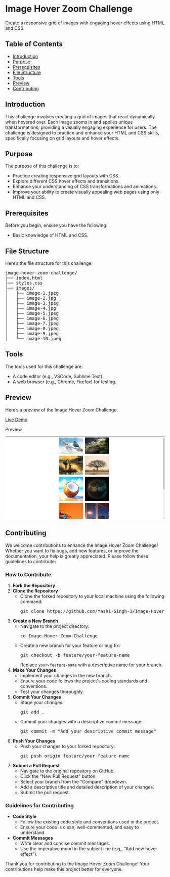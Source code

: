 <h1>Image Hover Zoom Challenge</h1>
<p>Create a responsive grid of images with engaging hover effects using HTML and CSS.</p>

<h2>Table of Contents</h2>
<ul>
    <li><a href="#introduction">Introduction</a></li>
    <li><a href="#purpose">Purpose</a></li>
    <li><a href="#prerequisites">Prerequisites</a></li>
    <li><a href="#file-structure">File Structure</a></li>
    <li><a href="#tools">Tools</a></li>
    <li><a href="#preview">Preview</a></li>
    <li><a href="#contributing">Contributing</a></li>
</ul>

<h2 id="introduction">Introduction</h2>
<p>This challenge involves creating a grid of images that react dynamically when hovered over. Each image zooms in and applies unique transformations, providing a visually engaging experience for users. The challenge is designed to practice and enhance your HTML and CSS skills, specifically focusing on grid layouts and hover effects.</p>

<h2 id="purpose">Purpose</h2>
<p>The purpose of this challenge is to:</p>
<ul>
    <li>Practice creating responsive grid layouts with CSS.</li>
    <li>Explore different CSS hover effects and transitions.</li>
    <li>Enhance your understanding of CSS transformations and animations.</li>
    <li>Improve your ability to create visually appealing web pages using only HTML and CSS.</li>
</ul>

<h2 id="prerequisites">Prerequisites</h2>
<p>Before you begin, ensure you have the following:</p>
<ul>
    <li>Basic knowledge of HTML and CSS.</li>
</ul>

<h2 id="file-structure">File Structure</h2>
<p>Here’s the file structure for this challenge:</p>
<pre>
image-hover-zoom-challenge/
├── index.html
├── styles.css
├── images/
│   ├── image-1.jpeg
│   ├── image-2.jpg
│   ├── image-3.jpeg
│   ├── image-4.jpg
│   ├── image-5.jpeg
│   ├── image-6.jpeg
│   ├── image-7.jpeg
│   ├── image-8.jpeg
│   ├── image-9.jpeg
│   └── image-10.jpeg
</pre>

<h2 id="tools">Tools</h2>
<p>The tools used for this challenge are:</p>
<ul>
    <li>A code editor (e.g., VSCode, Sublime Text).</li>
    <li>A web browser (e.g., Chrome, Firefox) for testing.</li>
</ul>

<h2 id="preview">Preview</h2>
<p>Here’s a preview of the Image Hover Zoom Challenge:</p>
<p><a href="https://codepen.io/Yashi-the-lessful/pen/zYQVpGJ" target="_blank">Live Demo</a> </p>
<p>Preview</p>

![Preview](Preview.png)

<h2 id="contributing">Contributing</h2>
<p>We welcome contributions to enhance the Image Hover Zoom Challenge! Whether you want to fix bugs, add new features, or improve the documentation, your help is greatly appreciated. Please follow these guidelines to contribute:</p>

<h3>How to Contribute</h3>
<ol>
    <li><strong>Fork the Repository</strong></li>
    <li><strong>Clone the Repository</strong>
        <ul>
            <li>Clone the forked repository to your local machine using the following command:
                <pre>git clone https://github.com/Yashi-Singh-1/Image-Hover-Zoom-Challenge.git</pre>
            </li>
        </ul>
    </li>
    <li><strong>Create a New Branch</strong>
        <ul>
            <li>Navigate to the project directory:
                <pre>cd Image-Hover-Zoom-Challenge</pre>
            </li>
            <li>Create a new branch for your feature or bug fix:
                <pre>git checkout -b feature/your-feature-name</pre>
                Replace <code>your-feature-name</code> with a descriptive name for your branch.
            </li>
        </ul>
    </li>
    <li><strong>Make Your Changes</strong>
        <ul>
            <li>Implement your changes in the new branch.</li>
            <li>Ensure your code follows the project's coding standards and conventions.</li>
            <li>Test your changes thoroughly.</li>
        </ul>
    </li>
    <li><strong>Commit Your Changes</strong>
        <ul>
            <li>Stage your changes:
                <pre>git add .</pre>
            </li>
            <li>Commit your changes with a descriptive commit message:
                <pre>git commit -m "Add your descriptive commit message"</pre>
            </li>
        </ul>
    </li>
    <li><strong>Push Your Changes</strong>
        <ul>
            <li>Push your changes to your forked repository:
                <pre>git push origin feature/your-feature-name</pre>
            </li>
        </ul>
    </li>
    <li><strong>Submit a Pull Request</strong>
        <ul>
            <li>Navigate to the original repository on GitHub.</li>
            <li>Click the "New Pull Request" button.</li>
            <li>Select your branch from the "Compare" dropdown.</li>
            <li>Add a descriptive title and detailed description of your changes.</li>
            <li>Submit the pull request.</li>
        </ul>
    </li>
</ol>

<h3>Guidelines for Contributing</h3>
<ul>
    <li><strong>Code Style</strong>
        <ul>
            <li>Follow the existing code style and conventions used in the project.</li>
            <li>Ensure your code is clean, well-commented, and easy to understand.</li>
        </ul>
    </li>
    <li><strong>Commit Messages</strong>
        <ul>
            <li>Write clear and concise commit messages.</li>
            <li>Use the imperative mood in the subject line (e.g., "Add new hover effect").</li>
        </ul>
    </li>
</ul>

<p>Thank you for contributing to the Image Hover Zoom Challenge! Your contributions help make this project better for everyone.</p>
